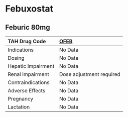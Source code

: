 # Febuxostat

## Feburic 80mg

| TAH Drug Code      | [OFEB](https://www.tahsda.org.tw/drugs/hissearch.php?drug_code=OFEB)   |
|:-------------------|:-----------------------------------------------------------------------|
| Indications        | No Data                                                                |
| Dosing             | No Data                                                                |
| Hepatic Impairment | No Data                                                                |
| Renal Impairment   | Dose adjustment required                                               |
| Contraindications  | No Data                                                                |
| Adverse Effects    | No Data                                                                |
| Pregnancy          | No Data                                                                |
| Lactation          | No Data                                                                |

